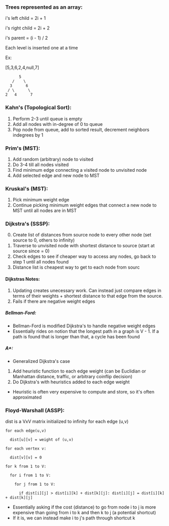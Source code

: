 ### Trees represented as an array: 

i's left child  = 2i + 1

i's right child = 2i + 2

i's parent = (i - 1) / 2

Each level is inserted one at a time

Ex: 

[5,3,6,2,4,null,7] 
          
          5
       /    \
      3      6
     / \      \
    2   4      7

### Kahn's (Topological Sort):
1. Perform 2-3 until queue is empty
2. Add all nodes with in-degree of 0 to queue
3. Pop node from queue, add to sorted result, decrement neighbors indegrees by 1

### Prim's (MST): 
1. Add random (arbitrary) node to visited
2. Do 3-4 till all nodes visited
3. Find minimum edge connecting a visited node to unvisited node
4. Add selected edge and new node to MST

### Kruskal's (MST): 
1. Pick minimum weight edge
2. Continue picking minimum weight edges that connect a new node to MST until all nodes are in MST

### Dijkstra's (SSSP): 
0. Create list of distances from source node to every other node (set source to 0, others to infinity)
1. Traverse to unvisited node with shortest distance to source (start at source since = 0)
2. Check edges to see if cheaper way to access any nodes, go back to step 1 until all nodes found
3. Distance list is cheapest way to get to each node from sourc

#### Dijkstras Notes: 
1. Updating creates unecessary work. Can instead just compare edges in terms of their weights + shortest distance to that edge from the source. 
2. Fails if there are negative weight edges

##### Bellman-Ford:
- Bellman-Ford is modified Dijkstra's to handle negative weight edges
- Essentially rides on notion that the longest path in a graph is V - 1. If a path is found that is longer than that, a cycle has been found

##### A*:
- Generalized Dijkstra's case
1. Add heuristic function to each edge weight (can be Euclidian or Manhattan distance, traffic, or arbitrary coinflip decision)
2. Do Dijkstra's with heuristics added to each edge weight
- Heuristic is often very expensive to compute and store, so it's often approximated

### Floyd-Warshall (ASSP):
dist is a VxV matrix initialized to infinity for each edge (u,v)

    for each edge(u,v)
    
      dist[u][v] = weight of (u,v)
  
    for each vertex v:
    
      dist[v][v] = 0
  
    for k from 1 to V:
    
      for i from 1 to V: 
      
        for j from 1 to V:
        
          if dist[i][j] > dist[i][k] + dist[k][j]: dist[i][j] = dist[i][k] + dist[k][j]
- Essentially asking if the cost (distance) to go from node i to j is more expensive than going from i to k and then k to j (a potential shortcut)
- If it is, we can instead make i to j's path through shortcut k 
